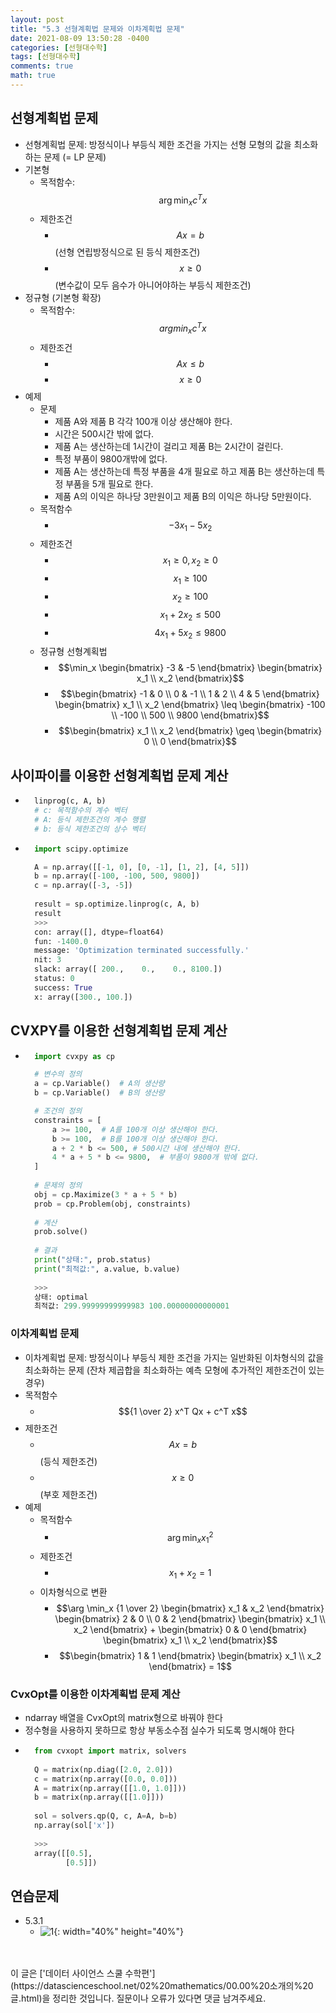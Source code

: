 ```yaml
---
layout: post
title: "5.3 선형계획법 문제와 이차계획법 문제"
date: 2021-08-09 13:50:28 -0400
categories: [선형대수학]
tags: [선형대수학]
comments: true
math: true
---
```


## 선형계획법 문제
- 선형계획법 문제: 방정식이나 부등식 제한 조건을 가지는 선형 모형의 값을 최소화하는 문제 (= LP 문제)
- 기본형
    - 목적함수: $$\arg \min_x c^Tx$$
    - 제한조건
        - $$Ax = b$$ (선형 연립방정식으로 된 등식 제한조건)
        - $$x \geq 0$$ (변수값이 모두 음수가 아니어야하는 부등식 제한조건)
- 정규형 (기본형 확장)
    - 목적함수: $$arg min_x c^Tx$$
    - 제한조건
        - $$Ax \leq b$$
        - $$x \geq 0$$
- 예제
    - 문제 
        - 제품 A와 제품 B 각각 100개 이상 생산해야 한다.
        - 시간은 500시간 밖에 없다.
        - 제품 A는 생산하는데 1시간이 걸리고 제품 B는 2시간이 걸린다.
        - 특정 부품이 9800개밖에 없다.
        - 제품 A는 생산하는데 특정 부품을 4개 필요로 하고 제품 B는 생산하는데 특정 부품을 5개 필요로 한다.
        - 제품 A의 이익은 하나당 3만원이고 제품 B의 이익은 하나당 5만원이다.
    - 목적함수
        - $$-3x_1 -5x_2$$ 
    - 제한조건
        - $$x_1 \geq 0, x_2 \geq 0$$
        - $$x_1 \geq 100$$
        - $$x_2 \geq 100$$
        - $$x_1 + 2x_2 \leq 500$$
        - $$4x_1 + 5x_2 \leq 9800$$
    - 정규형 선형계획법
        - $$\min_x \begin{bmatrix} -3 & -5 \end{bmatrix} \begin{bmatrix} x_1 \\ x_2 \end{bmatrix}$$
        - $$\begin{bmatrix} -1  & 0 \\ 0 & -1 \\ 1 & 2 \\ 4 & 5 \end{bmatrix} \begin{bmatrix} x_1 \\ x_2 \end{bmatrix} \leq \begin{bmatrix} -100 \\ -100 \\ 500 \\ 9800 \end{bmatrix}$$
        - $$\begin{bmatrix} x_1 \\ x_2 \end{bmatrix} \geq \begin{bmatrix} 0 \\ 0 \end{bmatrix}$$

## 사이파이를 이용한 선형계획법 문제 계산
- ```python
    linprog(c, A, b)
    # c: 목적함수의 계수 벡터
    # A: 등식 제한조건의 계수 행렬
    # b: 등식 제한조건의 상수 벡터
    ```

- ```python
    import scipy.optimize

    A = np.array([[-1, 0], [0, -1], [1, 2], [4, 5]])
    b = np.array([-100, -100, 500, 9800])
    c = np.array([-3, -5])
    
    result = sp.optimize.linprog(c, A, b)
    result
    >>>
    con: array([], dtype=float64)
    fun: -1400.0
    message: 'Optimization terminated successfully.'
    nit: 3
    slack: array([ 200.,    0.,    0., 8100.])
    status: 0
    success: True
    x: array([300., 100.])
    ```

## CVXPY를 이용한 선형계획법 문제 계산
- ```python
    import cvxpy as cp

    # 변수의 정의
    a = cp.Variable()  # A의 생산량
    b = cp.Variable()  # B의 생산량

    # 조건의 정의
    constraints = [
        a >= 100,  # A를 100개 이상 생산해야 한다.
        b >= 100,  # B를 100개 이상 생산해야 한다. 
        a + 2 * b <= 500, # 500시간 내에 생산해야 한다.
        4 * a + 5 * b <= 9800,  # 부품이 9800개 밖에 없다.
    ]
    
    # 문제의 정의
    obj = cp.Maximize(3 * a + 5 * b)
    prob = cp.Problem(obj, constraints)
    
    # 계산
    prob.solve() 
    
    # 결과
    print("상태:", prob.status)
    print("최적값:", a.value, b.value)
    
    >>>
    상태: optimal
    최적값: 299.99999999999983 100.00000000000001
    ```

### 이차계획법 문제
- 이차계획법 문제: 방정식이나 부등식 제한 조건을 가지는 일반화된 이차형식의 값을 최소화하는 문제 (잔차 제곱합을 최소화하는 예측 모형에 추가적인 제한조건이 있는 경우)
- 목적함수
    - $${1 \over 2} x^T Qx + c^T x$$
- 제한조건
    - $$Ax = b$$ (등식 제한조건)
    - $$x \geq 0$$ (부호 제한조건)
- 예제
    - 목적함수
        - $$\arg \min_x x_1^2$$
    - 제한조건
        - $$x_1 + x_2 = 1$$
    - 이차형식으로 변환
        - $$\arg \min_x {1 \over 2} \begin{bmatrix} x_1 & x_2 \end{bmatrix} \begin{bmatrix} 2 & 0 \\ 0 & 2 \end{bmatrix} \begin{bmatrix} x_1 \\ x_2 \end{bmatrix} + \begin{bmatrix} 0 & 0 \end{bmatrix} \begin{bmatrix} x_1 \\ x_2 \end{bmatrix}$$
        - $$\begin{bmatrix} 1 & 1 \end{bmatrix} \begin{bmatrix} x_1 \\ x_2 \end{bmatrix} = 1$$

### CvxOpt를 이용한 이차계획법 문제 계산
- ndarray 배열을 CvxOpt의 matrix형으로 바꿔야 한다
- 정수형을 사용하지 못하므로 항상 부동소수점 실수가 되도록 명시해야 한다
- ```python
    from cvxopt import matrix, solvers
    
    Q = matrix(np.diag([2.0, 2.0]))
    c = matrix(np.array([0.0, 0.0]))
    A = matrix(np.array([[1.0, 1.0]]))
    b = matrix(np.array([[1.0]]))
    
    sol = solvers.qp(Q, c, A=A, b=b)
    np.array(sol['x'])
    
    >>>
    array([[0.5],
           [0.5]])
    ```

## 연습문제
- 5.3.1
    - ![1](/images/linearalgebra/5_3/1.png){: width="40%" height="40%"} 


<br/>
<br/>
이 글은 ['데이터 사이언스 스쿨 수학편'](https://datascienceschool.net/02%20mathematics/00.00%20소개의%20글.html)을 정리한 것입니다.
질문이나 오류가 있다면 댓글 남겨주세요.
